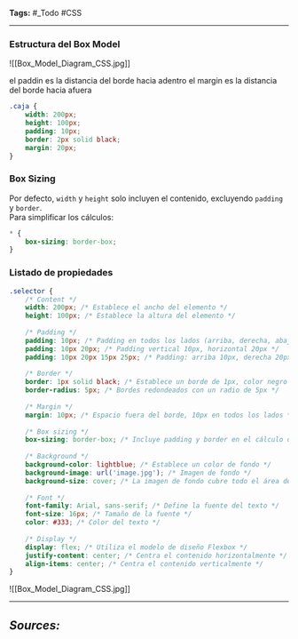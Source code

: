 **Tags:** #_Todo
#CSS
- - -
### **Estructura del Box Model**
![[Box_Model_Diagram_CSS.jpg]]


el paddin es la distancia del borde hacia adentro
el margin es la distancia del borde hacia afuera
```css
.caja {
    width: 200px;
    height: 100px;
    padding: 10px;
    border: 2px solid black;
    margin: 20px;
}
```

### **Box Sizing**
Por defecto, `width` y `height` solo incluyen el contenido, excluyendo `padding` y `border`.  
Para simplificar los cálculos:

```css
* {
    box-sizing: border-box;
}
```


### Listado de propiedades
```css
.selector {
    /* Content */
    width: 200px; /* Establece el ancho del elemento */
    height: 100px; /* Establece la altura del elemento */
    
    /* Padding */
    padding: 10px; /* Padding en todos los lados (arriba, derecha, abajo, izquierda) */
    padding: 10px 20px; /* Padding vertical 10px, horizontal 20px */
    padding: 10px 20px 15px 25px; /* Padding: arriba 10px, derecha 20px, abajo 15px, izquierda 25px */
    
    /* Border */
    border: 1px solid black; /* Establece un borde de 1px, color negro y estilo sólido */
    border-radius: 5px; /* Bordes redondeados con un radio de 5px */
    
    /* Margin */
    margin: 10px; /* Espacio fuera del borde, 10px en todos los lados */
    
    /* Box sizing */
    box-sizing: border-box; /* Incluye padding y border en el cálculo del width/height */
    
    /* Background */
    background-color: lightblue; /* Establece un color de fondo */
    background-image: url('image.jpg'); /* Imagen de fondo */
    background-size: cover; /* La imagen de fondo cubre todo el área del elemento */
    
    /* Font */
    font-family: Arial, sans-serif; /* Define la fuente del texto */
    font-size: 16px; /* Tamaño de la fuente */
    color: #333; /* Color del texto */
    
    /* Display */
    display: flex; /* Utiliza el modelo de diseño Flexbox */
    justify-content: center; /* Centra el contenido horizontalmente */
    align-items: center; /* Centra el contenido verticalmente */
}
```
![[Box_Model_Diagram_CSS.jpg]]
- - - 
## ***Sources:***
